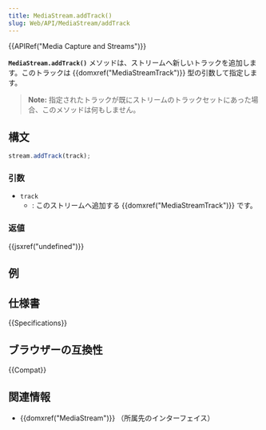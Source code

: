 ```yaml
---
title: MediaStream.addTrack()
slug: Web/API/MediaStream/addTrack
---
```


{{APIRef("Media Capture and Streams")}}

**`MediaStream.addTrack()`** メソッドは、ストリームへ新しいトラックを追加します。このトラックは {{domxref("MediaStreamTrack")}} 型の引数して指定します。

> **Note:** 指定されたトラックが既にストリームのトラックセットにあった場合、このメソッドは何もしません。

## 構文

```js
stream.addTrack(track);
```

### 引数

- `track`
  - : このストリームへ追加する {{domxref("MediaStreamTrack")}} です。

### 返値

{{jsxref("undefined")}}

## 例

## 仕様書

{{Specifications}}

## ブラウザーの互換性

{{Compat}}

## 関連情報

- {{domxref("MediaStream")}} （所属先のインターフェイス）
